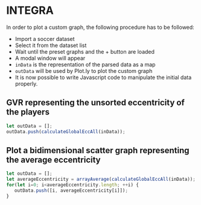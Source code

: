# INTEGRA

In order to plot a custom graph, the following procedure has to be followed:

* Import a soccer dataset
* Select it from the dataset list
* Wait until the preset graphs and the + button are loaded
* A modal window will appear
* `inData` is the representation of the parsed data as a map
* `outData` will be used by Plot.ly to plot the custom graph
* It is now possible to write Javascript code to manipulate the initial data properly.

## GVR representing the unsorted eccentricity of the players

```javascript
let outData = [];
outData.push(calculateGlobalEccAll(inData));
```

## Plot a bidimensional scatter graph representing the average eccentricity

```javascript
let outData = [];
let averageEccentricity = arrayAverage(calculateGlobalEccAll(inData));
for(let i=0; i<averageEccentricity.length; ++i) {
   outData.push([i, averageEccentricity[i]]);
}
```
